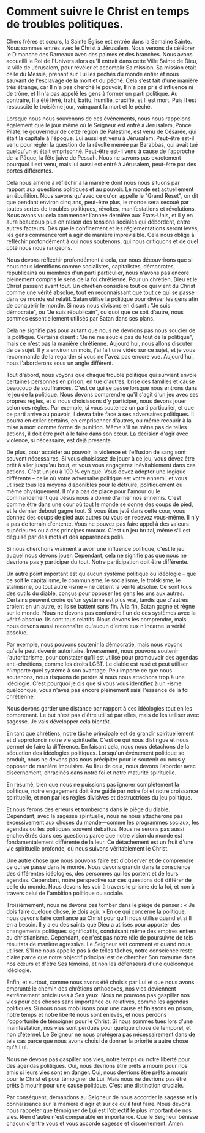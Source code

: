 # Comment suivre le Christ en temps de troubles politiques.

Chers frères et sœurs, la Sainte Église est entrée dans la Semaine Sainte. Nous sommes entrés avec le Christ à Jérusalem. Nous venons de célébrer le Dimanche des Rameaux avec des palmes et des branches. Nous avons accueilli le Roi de l'Univers alors qu'Il entrait dans cette Ville Sainte de Dieu, la ville de Jérusalem, pour révéler et accomplir Sa mission. Sa mission était celle du Messie, prenant sur Lui les péchés du monde entier et nous sauvant de l'esclavage de la mort et du péché. Cela s'est fait d'une manière très étrange, car Il n'a pas cherché le pouvoir, Il n'a pas pris d'influence ni de trône, et Il n'a pas appelé les gens à former un parti politique. Au contraire, Il a été livré, trahi, battu, humilié, crucifié, et Il est mort. Puis Il est ressuscité le troisième jour, vainquant la mort et le péché.

Lorsque nous nous souvenons de ces événements, nous nous rappelons également que le jour même où le Seigneur est entré à Jérusalem, Ponce Pilate, le gouverneur de cette région de Palestine, est venu de Césarée, qui était la capitale à l'époque. Lui aussi est venu à Jérusalem. Peut-être est-il venu pour régler la question de la révolte menée par Barabbas, qui avait tué quelqu'un et était emprisonné. Peut-être est-il venu à cause de l'approche de la Pâque, la fête juive de Pessah. Nous ne savons pas exactement pourquoi il est venu, mais lui aussi est entré à Jérusalem, peut-être par des portes différentes.

Cela nous amène à réfléchir à la manière dont nous nous situons par rapport aux questions politiques et au pouvoir. Le monde est actuellement en ébullition. Nous savons qu'avec ce qu'on appelle le "Grand Reset", on dit que pendant environ cinq ans, peut-être plus, le monde sera secoué par toutes sortes de troubles politiques, révoltes, manifestations et révolutions. Nous avons vu cela commencer l'année dernière aux États-Unis, et il y en aura beaucoup plus en raison des tensions sociales qui débordent, entre autres facteurs. Dès que le confinement et les réglementations seront levés, les gens commenceront à agir de manière imprévisible. Cela nous oblige à réfléchir profondément à qui nous soutenons, qui nous critiquons et de quel côté nous nous rangeons.

Nous devons réfléchir profondément à cela, car nous découvrirons que si nous nous identifions comme socialistes, capitalistes, démocrates, républicains ou membres d'un parti particulier, nous n'avons pas encore pleinement compris le sens de la foi chrétienne. Pour un chrétien, Dieu et le Christ passent avant tout. Un chrétien considère tout ce qui vient du Christ comme une vérité absolue, tout en reconnaissant que tout ce qui se passe dans ce monde est relatif. Satan utilise la politique pour diviser les gens afin de conquérir le monde. Si nous nous divisons en disant : "Je suis démocrate", ou "Je suis républicain", ou quoi que ce soit d'autre, nous sommes essentiellement utilisés par Satan dans ses plans.

Cela ne signifie pas pour autant que nous ne devrions pas nous soucier de la politique. Certains disent : "Je ne me soucie pas du tout de la politique", mais ce n'est pas la manière chrétienne. Aujourd'hui, nous allons discuter de ce sujet. Il y a environ un mois, j'ai fait une vidéo sur ce sujet, et je vous recommande de la regarder si vous ne l'avez pas encore vue. Aujourd'hui, nous l'aborderons sous un angle différent.

Tout d'abord, nous voyons que chaque trouble politique qui survient envoie certaines personnes en prison, en tue d'autres, brise des familles et cause beaucoup de souffrances. C'est ce qui se passe lorsque nous entrons dans le jeu de la politique. Nous devons comprendre qu'il s'agit d'un jeu avec ses propres règles, et si nous choisissons d'y participer, nous devons jouer selon ces règles. Par exemple, si vous soutenez un parti particulier, et que ce parti arrive au pouvoir, il devra faire face à ses adversaires politiques. Il pourra en exiler certains, en emprisonner d'autres, ou même recourir à la mise à mort comme forme de punition. Même s'il ne mène pas de telles actions, il doit être prêt à le faire dans son cœur. La décision d'agir avec violence, si nécessaire, est déjà présente.

De plus, pour accéder au pouvoir, la violence et l'effusion de sang sont souvent nécessaires. Si vous choisissez de jouer à ce jeu, vous devez être prêt à aller jusqu'au bout, et vous vous engagerez inévitablement dans ces actions. C'est un jeu à 100 % cynique. Vous devez adopter une logique différente – celle où votre adversaire politique est votre ennemi, et vous utilisez tous les moyens disponibles pour le détruire, politiquement ou même physiquement. Il n'y a pas de place pour l'amour ou le commandement que Jésus nous a donné d'aimer nos ennemis. C'est comme être dans une cour où tout le monde se donne des coups de pied, et le dernier debout gagne tout. Si vous êtes jeté dans cette cour, vous donnez des coups de pied aux autres ou vous en recevez vous-même. Il n'y a pas de terrain d'entente. Vous ne pouvez pas faire appel à des valeurs supérieures ou à des principes moraux. C'est un jeu brutal, même s'il est déguisé par des mots et des apparences polis.

Si nous cherchons vraiment à avoir une influence politique, c'est le jeu auquel nous devons jouer. Cependant, cela ne signifie pas que nous ne devrions pas y participer du tout. Notre participation doit être différente.

Un autre point important est qu'aucun système politique ou idéologie – que ce soit le capitalisme, le communisme, le socialisme, le trotskisme, le stalinisme, ou tout autre -isme – ne détient la vérité absolue. Ce sont tous des outils du diable, conçus pour opposer les gens les uns aux autres. Certains peuvent croire qu'un système est plus vrai, tandis que d'autres croient en un autre, et ils se battent sans fin. À la fin, Satan gagne et règne sur le monde. Nous ne devons pas confondre l'un de ces systèmes avec la vérité absolue. Ils sont tous relatifs. Nous devons les comprendre, mais nous devons aussi reconnaître qu'aucun d'entre eux n'incarne la vérité absolue.

Par exemple, nous pouvons soutenir la démocratie, mais nous voyons qu'elle peut devenir autoritaire. Inversement, nous pouvons soutenir l'autoritarisme, pour constater qu'il est utilisé pour promouvoir des agendas anti-chrétiens, comme les droits LGBT. Le diable est rusé et peut utiliser n'importe quel système à son avantage. Peu importe ce que nous soutenons, nous risquons de perdre si nous nous attachons trop à une idéologie. C'est pourquoi je dis que si vous vous identifiez à un -isme quelconque, vous n'avez pas encore pleinement saisi l'essence de la foi chrétienne.

Nous devons garder une distance par rapport à ces idéologies tout en les comprenant. Le but n'est pas d'être utilisé par elles, mais de les utiliser avec sagesse. Je vais développer cela bientôt.

En tant que chrétiens, notre tâche principale est de grandir spirituellement et d'approfondir notre vie spirituelle. C'est ce qui nous distingue et nous permet de faire la différence. En faisant cela, nous nous détachons de la séduction des idéologies politiques. Lorsqu'un événement politique se produit, nous ne devons pas nous précipiter pour le soutenir ou nous y opposer de manière impulsive. Au lieu de cela, nous devons l'aborder avec discernement, enracinés dans notre foi et notre maturité spirituelle.

En résumé, bien que nous ne puissions pas ignorer complètement la politique, notre engagement doit être guidé par notre foi et notre croissance spirituelle, et non par les règles divisives et destructrices du jeu politique.

Et nous ferons des erreurs et tomberons dans le piège du diable. Cependant, avec la sagesse spirituelle, nous ne nous attacherons pas excessivement aux choses du monde—comme les programmes sociaux, les agendas ou les politiques souvent débattus. Nous ne serons pas aussi enchevêtrés dans ces questions parce que notre vision du monde est fondamentalement différente de la leur. Ce détachement est un fruit d'une vie spirituelle profonde, où nous suivons véritablement le Christ.

Une autre chose que nous pouvons faire est d'observer et de comprendre ce qui se passe dans le monde. Nous devons grandir dans la conscience des différentes idéologies, des personnes qui les portent et de leurs agendas. Cependant, notre perspective sur ces questions doit différer de celle du monde. Nous devons les voir à travers le prisme de la foi, et non à travers celui de l'ambition politique ou sociale.

Troisièmement, nous ne devons pas tomber dans le piège de penser : « Je dois faire quelque chose, je dois agir. » En ce qui concerne la politique, nous devons faire confiance au Christ pour qu'Il nous utilise quand et si Il en a besoin. Il y a eu des saints que Dieu a utilisés pour apporter des changements politiques significatifs, conduisant même des empires entiers au christianisme. Cependant, ce n'est pas notre rôle de poursuivre de tels résultats de manière agressive. Le Seigneur sait comment et quand nous utiliser. S'Il ne nous appelle pas à de telles tâches, notre conscience reste claire parce que notre objectif principal est de chercher Son royaume dans nos cœurs et d'être Ses témoins, et non les défenseurs d'une quelconque idéologie.

Enfin, et surtout, comme nous avons été choisis par Lui et que nous avons emprunté le chemin des chrétiens orthodoxes, nos vies deviennent extrêmement précieuses à Ses yeux. Nous ne pouvons pas gaspiller nos vies pour des choses sans importance ou relatives, comme les agendas politiques. Si nous nous mobilisons pour une cause et finissons en prison, notre temps et notre liberté nous sont enlevés, et nous perdons l'opportunité de témoigner pour le Christ. Si nous sommes tués lors d'une manifestation, nos vies sont perdues pour quelque chose de temporel, et non d'éternel. Le Seigneur ne nous protégera pas nécessairement dans de tels cas parce que nous avons choisi de donner la priorité à autre chose qu'à Lui.

Nous ne devons pas gaspiller nos vies, notre temps ou notre liberté pour des agendas politiques. Oui, nous devrions être prêts à mourir pour nos amis si leurs vies sont en danger. Oui, nous devrions être prêts à mourir pour le Christ et pour témoigner de Lui. Mais nous ne devrions pas être prêts à mourir pour une cause politique. C'est une distinction cruciale.

Par conséquent, demandons au Seigneur de nous accorder la sagesse et la connaissance sur la manière d'agir et sur ce qu'il faut faire. Nous devons nous rappeler que témoigner de Lui est l'objectif le plus important de nos vies. Rien d'autre n'est comparable en importance. Que le Seigneur bénisse chacun d'entre vous et vous accorde sagesse et discernement. Amen.

